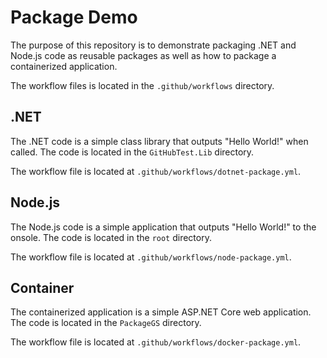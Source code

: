 # Package Demo

The purpose of this repository is to demonstrate packaging .NET and Node.js code as reusable packages as well as how to package a containerized application.

The workflow files is located in the `.github/workflows` directory.

## .NET

The .NET code is a simple class library that outputs "Hello World!" when called. The code is located in the `GitHubTest.Lib` directory.

The workflow file is located at `.github/workflows/dotnet-package.yml`.

## Node.js

The Node.js code is a simple application that outputs "Hello World!" to the onsole. The code is located in the `root` directory.

The workflow file is located at `.github/workflows/node-package.yml`.

## Container

The containerized application is a simple ASP.NET Core web application. The code is located in the `PackageGS` directory.

The workflow file is located at `.github/workflows/docker-package.yml`.
